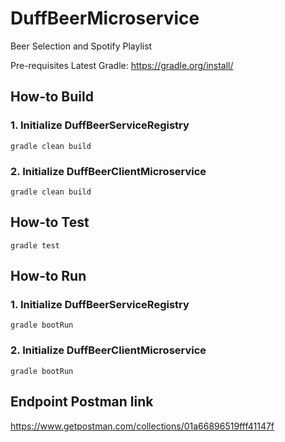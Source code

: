 # DuffBeerMicroservice
Beer Selection and Spotify Playlist

Pre-requisites
Latest Gradle:
https://gradle.org/install/

## How-to Build

### 1. Initialize DuffBeerServiceRegistry
```gradle clean build```

### 2. Initialize DuffBeerClientMicroservice
```gradle clean build```

## How-to Test
```gradle test```

## How-to Run

### 1. Initialize DuffBeerServiceRegistry
```gradle bootRun```

### 2. Initialize DuffBeerClientMicroservice
```gradle bootRun```

## Endpoint Postman link
https://www.getpostman.com/collections/01a66896519fff41147f


